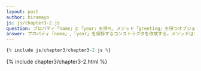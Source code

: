 ```yaml
---
layout: post
author: hiramayo
js: js/chapter3-2.js
question: プロパティ「name」と「year」を持ち、メソッド「greeting」を持つオブジェクトを作成するコンストラクタを作成するにはどう実装すれば良いか？
answer: プロパティ「name」,「year」を保持するコンストラクタを作成する。メソッドはコンストラクタのプロトタイプに追加する。<br>メソッドはインスタンスごとに内容が変わらないはずであるため。
---
```


```javascript
{% include js/chapter3/chapter3-2.js %}
```
{% include chapter3/chapter3-2.html %}